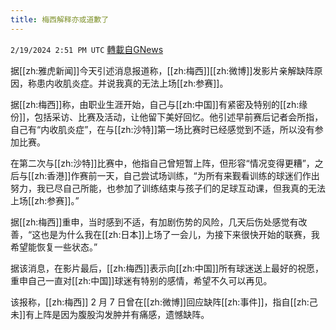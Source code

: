 ```yaml
---
title: 梅西解释亦或道歉了
---
```

`2/19/2024 2:51 PM UTC` [轉載自GNews](https://gnews.org/articles/2323171)

据[[zh:雅虎新闻]]今天引述消息报道称，[[zh:梅西]][[zh:微博]]发影片亲解缺阵原因，称患内收肌炎症。并说我真的无法上场[[zh:参赛]]。

据[[zh:梅西]]称，由职业生涯开始，自己与[[zh:中国]]有紧密及特别的[[zh:缘份]]，包括采访、比赛及活动，让他留下美好回忆。他引述早前赛后记者会所指，自己有“内收肌炎症”，在与[[zh:沙特]]第一场比赛时已经感觉到不适，所以没有参加比赛。

在第二次与[[zh:沙特]]比赛中，他指自己曾短暂上阵，但形容“情况变得更糟”，之后与[[zh:香港]]作赛前一天，自己尝试场训练，“为所有来觐看训练的球迷们作出努力，我已尽自己所能，也参加了训练结束与孩子们的足球互动课，但我真的无法上场[[zh:参赛]]。”

据[[zh:梅西]]重申，当时感到不适，有加剧伤势的风险，几天后伤处感觉有改善，“这也是为什么我在[[zh:日本]]上场了一会儿，为接下来很快开始的联赛，我希望能恢复一些状态。”

据该消息，在影片最后，[[zh:梅西]]表示向[[zh:中国]]所有球迷送上最好的祝愿，重申自己一直对[[zh:中国]]球迷有特别的感情，希望不久可以再见。

该报称，[[zh:梅西]] 2 月 7 日曾在[[zh:微博]]回应缺阵[[zh:事件]]，指自[[zh:己未]]有上阵是因为腹股沟发肿并有痛感，遗憾缺阵。
